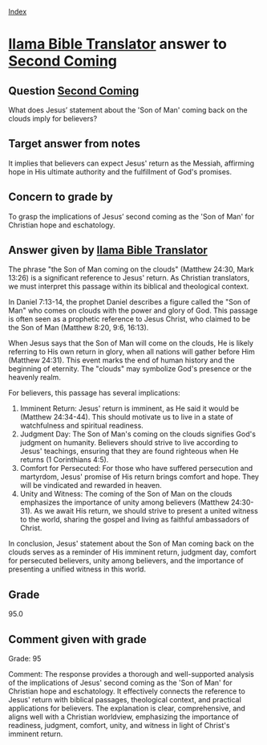 
[Index](../../index.md)
# [llama Bible Translator](../../answering_models/llama_Bible_Translator.md) answer to [Second Coming](../../questions/Second_Coming.md)

## Question [Second Coming](../../questions/Second_Coming.md)
What does Jesus’ statement about the 'Son of Man' coming back on the clouds imply for believers?

## Target answer from notes
It implies that believers can expect Jesus' return as the Messiah, affirming hope in His ultimate authority and the fulfillment of God's promises.

## Concern to grade by
To grasp the implications of Jesus’ second coming as the 'Son of Man' for Christian hope and eschatology.

## Answer given by [llama Bible Translator](../../answering_models/llama_Bible_Translator.md)
The phrase "the Son of Man coming on the clouds" (Matthew 24:30, Mark 13:26) is a significant reference to Jesus' return. As Christian translators, we must interpret this passage within its biblical and theological context.

In Daniel 7:13-14, the prophet Daniel describes a figure called the "Son of Man" who comes on clouds with the power and glory of God. This passage is often seen as a prophetic reference to Jesus Christ, who claimed to be the Son of Man (Matthew 8:20, 9:6, 16:13).

When Jesus says that the Son of Man will come on the clouds, He is likely referring to His own return in glory, when all nations will gather before Him (Matthew 24:31). This event marks the end of human history and the beginning of eternity. The "clouds" may symbolize God's presence or the heavenly realm.

For believers, this passage has several implications:

1. Imminent Return: Jesus' return is imminent, as He said it would be (Matthew 24:34-44). This should motivate us to live in a state of watchfulness and spiritual readiness.
2. Judgment Day: The Son of Man's coming on the clouds signifies God's judgment on humanity. Believers should strive to live according to Jesus' teachings, ensuring that they are found righteous when He returns (1 Corinthians 4:5).
3. Comfort for Persecuted: For those who have suffered persecution and martyrdom, Jesus' promise of His return brings comfort and hope. They will be vindicated and rewarded in heaven.
4. Unity and Witness: The coming of the Son of Man on the clouds emphasizes the importance of unity among believers (Matthew 24:30-31). As we await His return, we should strive to present a united witness to the world, sharing the gospel and living as faithful ambassadors of Christ.

In conclusion, Jesus' statement about the Son of Man coming back on the clouds serves as a reminder of His imminent return, judgment day, comfort for persecuted believers, unity among believers, and the importance of presenting a unified witness in this world.

## Grade
95.0

## Comment given with grade
Grade: 95

Comment: The response provides a thorough and well-supported analysis of the implications of Jesus' second coming as the 'Son of Man' for Christian hope and eschatology. It effectively connects the reference to Jesus' return with biblical passages, theological context, and practical applications for believers. The explanation is clear, comprehensive, and aligns well with a Christian worldview, emphasizing the importance of readiness, judgment, comfort, unity, and witness in light of Christ's imminent return.
